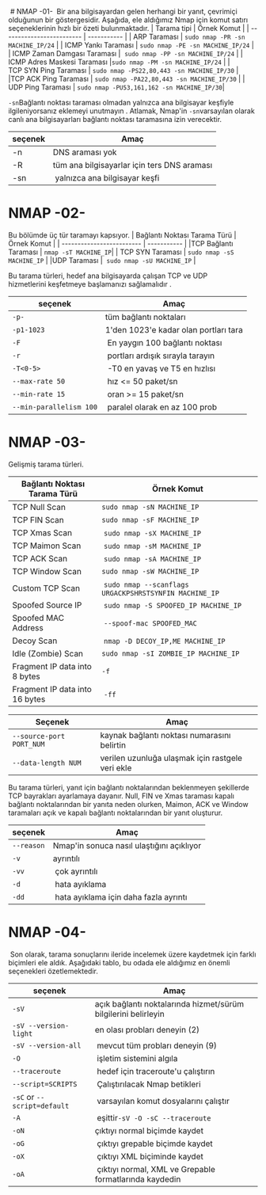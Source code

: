  # NMAP -01-
 Bir ana bilgisayardan gelen herhangi bir yanıt, çevrimiçi olduğunun bir göstergesidir. Aşağıda, ele aldığımız Nmap için komut satırı seçeneklerinin hızlı bir özeti bulunmaktadır.
| Tarama tipi    | Örnek Komut       |
| ------------------------- | ----------- |
| ARP Taraması      | `sudo nmap -PR -sn MACHINE_IP/24` |
| ICMP Yankı Taraması    | `sudo nmap -PE -sn MACHINE_IP/24` |
| ICMP Zaman Damgası Taraması    |  `sudo nmap -PP -sn MACHINE_IP/24`  |
| ICMP Adres Maskesi Taraması  |`sudo nmap -PM -sn MACHINE_IP/24`     |
| TCP SYN Ping Taraması       | `sudo nmap -PS22,80,443 -sn MACHINE_IP/30`     |
|TCP ACK Ping Taraması      | `sudo nmap -PA22,80,443 -sn MACHINE_IP/30`     |
| UDP Ping Taraması      | `sudo nmap -PU53,161,162 -sn MACHINE_IP/30`|


`-sn`Bağlantı noktası taraması olmadan yalnızca ana bilgisayar keşfiyle ilgileniyorsanız eklemeyi unutmayın . Atlamak, Nmap'in `-sn`varsayılan olarak canlı ana bilgisayarları bağlantı noktası taramasına izin verecektir.

| seçenek    | Amaç       |
| ------------------------- | ----------- |
| -n     | DNS araması yok|
| -R   | tüm ana bilgisayarlar için ters DNS araması |
|-sn    |  yalnızca ana bilgisayar keşfi   |


# NMAP -02-
Bu bölümde üç tür taramayı kapsıyor.
| Bağlantı Noktası Tarama Türü    | Örnek Komut       |
| ------------------------- | ----------- |
|TCP Bağlantı Taraması     | `nmap -sT MACHINE_IP`|
| TCP SYN Taraması   | `sudo nmap -sS MACHINE_IP` |
|UDP Taraması    |  `sudo nmap -sU MACHINE_IP`   |

Bu tarama türleri, hedef ana bilgisayarda çalışan TCP ve UDP hizmetlerini keşfetmeye başlamanızı sağlamalıdır .

| seçenek    | Amaç       |
| ------------------------- | ----------- |
| `-p-`     | tüm bağlantı noktaları|
| `-p1-1023`   | 1'den 1023'e kadar olan portları tara |
|`-F`    |  En yaygın 100 bağlantı noktası   |
|`-r`    |  portları ardışık sırayla tarayın   |
|`-T<0-5>`    |  -T0 en yavaş ve T5 en hızlısı   |
|`--max-rate 50`    |  hız <= 50 paket/sn|
|`--min-rate 15`   |  oran >= 15 paket/sn  |
|`--min-parallelism 100`    |  paralel olarak en az 100 prob |


# NMAP -03-
Gelişmiş tarama türleri.

| Bağlantı Noktası Tarama Türü    | Örnek Komut       |
| ------------------------- | ----------- |
|TCP Null Scan| `sudo nmap -sN MACHINE_IP`|
| TCP FIN Scan  | `sudo nmap -sF MACHINE_IP` |
|TCP Xmas Scan   |  `sudo nmap -sX MACHINE_IP`   |
|TCP Maimon Scan  |  `sudo nmap -sM MACHINE_IP`  |
|TCP ACK Scan    |  `sudo nmap -sA MACHINE_IP`   |
|TCP Window Scan  | `sudo nmap -sW MACHINE_IP`|
|Custom TCP Scan  |  `sudo nmap --scanflags URGACKPSHRSTSYNFIN MACHINE_IP`|
|Spoofed Source IP   |  `sudo nmap -S SPOOFED_IP MACHINE_IP`|
|Spoofed MAC Address  |  `--spoof-mac SPOOFED_MAC` |
|Decoy Scan   |  `nmap -D DECOY_IP,ME MACHINE_IP` |
|Idle (Zombie) Scan |`sudo nmap -sI ZOMBIE_IP MACHINE_IP`|
|Fragment IP data into 8 bytes  |`-f` |
|Fragment IP data into 16 bytes  |  `-ff` |

| Seçenek    |Amaç      |
| ------------------------- | ----------- |
|`--source-port PORT_NUM`     | kaynak bağlantı noktası numarasını belirtin|
|`--data-length NUM`   | verilen uzunluğa ulaşmak için rastgele veri ekle |

Bu tarama türleri, yanıt için bağlantı noktalarından beklenmeyen şekillerde TCP bayrakları ayarlamaya dayanır. Null, FIN ve Xmas taraması kapalı bağlantı noktalarından bir yanıta neden olurken, Maimon, ACK ve Window taramaları açık ve kapalı bağlantı noktalarından bir yanıt oluşturur.

| seçenek    | Amaç       |
| ------------------------- | ----------- |
| `--reason`     | Nmap'in sonuca nasıl ulaştığını açıklıyor|
| `-v`   | ayrıntılı |
|`-vv`    |  çok ayrıntılı  |
|`-d`   |  hata ayıklama |
|`-dd`    |  hata ayıklama için daha fazla ayrıntı   |

# NMAP -04-
 Son olarak, tarama sonuçlarını ileride incelemek üzere kaydetmek için farklı biçimleri ele aldık. Aşağıdaki tablo, bu odada ele aldığımız en önemli seçenekleri özetlemektedir.

| seçenek    | Amaç       |
| ------------------------- | ----------- |
| `-sV`     | açık bağlantı noktalarında hizmet/sürüm bilgilerini belirleyin|
| `-sV --version-light`   | en olası probları deneyin (2) |
|`-sV --version-all`   |  mevcut tüm probları deneyin (9)   |
|`-O`   |  işletim sistemini algıla  |
|`--traceroute` |  hedef için traceroute'u çalıştırın |
|`--script=SCRIPTS`   |  Çalıştırılacak Nmap betikleri |
|`-sC` or `--script=default`   |  varsayılan komut dosyalarını çalıştır|
|`-A`  |  eşittir`-sV -O -sC --traceroute`   |
|`-oN`  | çıktıyı normal biçimde kaydet  |
|`-oG`  |  çıktıyı grepable biçimde kaydet  |
|`-oX`   |  çıktıyı XML biçiminde kaydet |
|`-oA`  |  çıktıyı normal, XML ve Grepable formatlarında kaydedin   |


